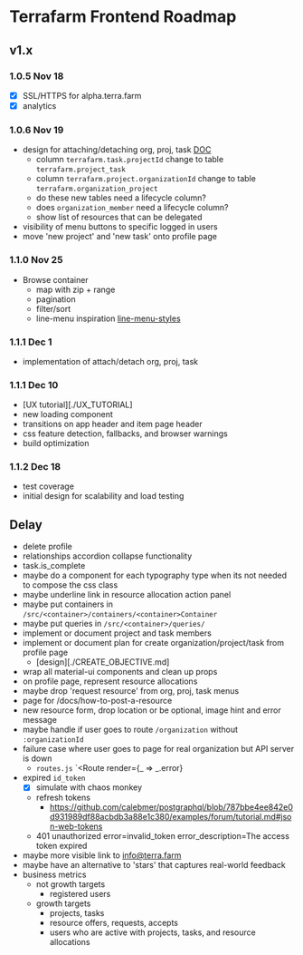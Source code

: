 # Terrafarm Frontend Roadmap

## v1.x

### 1.0.5 Nov 18

- [x] SSL/HTTPS for alpha.terra.farm
- [x] analytics

### 1.0.6 Nov 19

- design for attaching/detaching org, proj, task [DOC](./ATTACH_DELEGATES.md)
  - column `terrafarm.task.projectId` change to table `terrafarm.project_task`
  - column `terrafarm.project.organizationId` change to table `terrafarm.organization_project`
  - do these new tables need a lifecycle column?
  - does `organization_member` need a lifecycle column?
  - show list of resources that can be delegated
- visibility of menu buttons to specific logged in users
- move 'new project' and 'new task' onto profile page

### 1.1.0 Nov 25

- Browse container
  - map with zip + range
  - pagination
  - filter/sort
  - line-menu inspiration [line-menu-styles](http://tympanus.net/Development/LineMenuStyles/#Valentine)

### 1.1.1 Dec 1

- implementation of attach/detach org, proj, task

### 1.1.1 Dec 10

- [UX tutorial][./UX_TUTORIAL]
- new loading component
- transitions on app header and item page header
- css feature detection, fallbacks, and browser warnings
- build optimization

### 1.1.2 Dec 18

- test coverage
- initial design for scalability and load testing

## Delay

- delete profile
- relationships accordion collapse functionality
- task.is_complete
- maybe do a component for each typography type when its not needed to compose the css class
- maybe underline link in resource allocation action panel
- maybe put containers in `/src/<container>/containers/<container>Container`
- maybe put queries in `/src/<container>/queries/`
- implement or document project and task members
- implement or document plan for create organization/project/task from profile page
  - [design][./CREATE_OBJECTIVE.md]
- wrap all material-ui components and clean up props
- on profile page, represent resource allocations
- maybe drop 'request resource' from org, proj, task menus
- page for /docs/how-to-post-a-resource
- new resource form, drop location or be optional, image hint and error message
- maybe handle if user goes to route `/organization` without `:organizationId`
- failure case where user goes to page for real organization but API server is down
  - `routes.js` `<Route render={_ => _.error}
- expired `id_token`
  - [x] simulate with chaos monkey
  - refresh tokens
    - https://github.com/calebmer/postgraphql/blob/787bbe4ee842e0d931989df88acbdb3a88e1c380/examples/forum/tutorial.md#json-web-tokens
  - 401 unauthorized error=invalid_token error_description=The access token expired
- maybe more visible link to info@terra.farm
- maybe have an alternative to 'stars' that captures real-world feedback
- business metrics
  - not growth targets
    - registered users
  - growth targets
    - projects, tasks
    - resource offers, requests, accepts
    - users who are active with projects, tasks, and resource allocations
